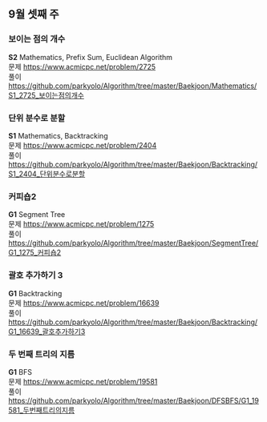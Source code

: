 ## 9월 셋째 주
### 보이는 점의 개수
**S2** Mathematics, Prefix Sum, Euclidean Algorithm  
문제 https://www.acmicpc.net/problem/2725  
풀이 https://github.com/parkyolo/Algorithm/tree/master/Baekjoon/Mathematics/S1_2725_보이는점의개수  

### 단위 분수로 분할
**S1** Mathematics, Backtracking  
문제 https://www.acmicpc.net/problem/2404  
풀이 https://github.com/parkyolo/Algorithm/tree/master/Baekjoon/Backtracking/S1_2404_단위분수로분할  

### 커피숍2
**G1** Segment Tree  
문제 https://www.acmicpc.net/problem/1275  
풀이 https://github.com/parkyolo/Algorithm/tree/master/Baekjoon/SegmentTree/G1_1275_커피숍2  

### 괄호 추가하기 3
**G1** Backtracking  
문제 https://www.acmicpc.net/problem/16639  
풀이 https://github.com/parkyolo/Algorithm/tree/master/Baekjoon/Backtracking/G1_16639_괄호추가하기3  

### 두 번째 트리의 지름
**G1** BFS  
문제 https://www.acmicpc.net/problem/19581  
풀이 https://github.com/parkyolo/Algorithm/tree/master/Baekjoon/DFSBFS/G1_19581_두번째트리의지름  